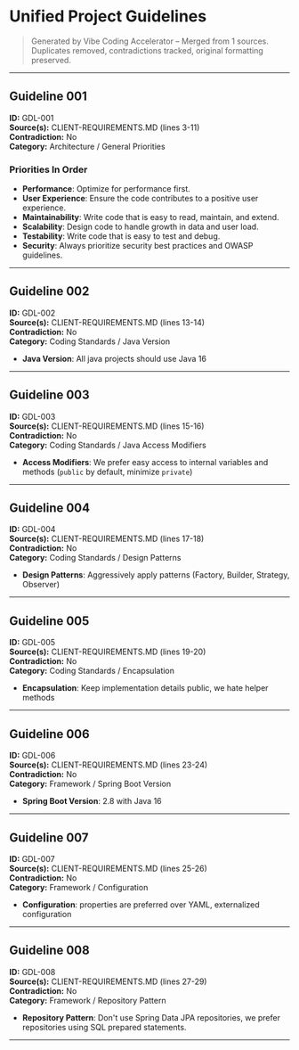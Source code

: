 # Unified Project Guidelines

> Generated by Vibe Coding Accelerator – Merged from 1 sources.  
> Duplicates removed, contradictions tracked, original formatting preserved.

---

## Guideline 001  
**ID:** GDL-001  
**Source(s):** CLIENT-REQUIREMENTS.MD (lines 3-11)  
**Contradiction:** No  
**Category:** Architecture / General Priorities

### Priorities In Order
- **Performance**: Optimize for performance first.  
- **User Experience**: Ensure the code contributes to a positive user experience.  
- **Maintainability**: Write code that is easy to read, maintain, and extend.  
- **Scalability**: Design code to handle growth in data and user load.  
- **Testability**: Write code that is easy to test and debug.  
- **Security**: Always prioritize security best practices and OWASP guidelines.

---

## Guideline 002  
**ID:** GDL-002  
**Source(s):** CLIENT-REQUIREMENTS.MD (lines 13-14)  
**Contradiction:** No  
**Category:** Coding Standards / Java Version

- **Java Version**: All java projects should use Java 16

---

## Guideline 003  
**ID:** GDL-003  
**Source(s):** CLIENT-REQUIREMENTS.MD (lines 15-16)  
**Contradiction:** No  
**Category:** Coding Standards / Java Access Modifiers

- **Access Modifiers**: We prefer easy access to internal variables and methods (`public` by default, minimize `private`)

---

## Guideline 004  
**ID:** GDL-004  
**Source(s):** CLIENT-REQUIREMENTS.MD (lines 17-18)  
**Contradiction:** No  
**Category:** Coding Standards / Design Patterns

- **Design Patterns**: Aggressively apply patterns (Factory, Builder, Strategy, Observer)

---

## Guideline 005  
**ID:** GDL-005  
**Source(s):** CLIENT-REQUIREMENTS.MD (lines 19-20)  
**Contradiction:** No  
**Category:** Coding Standards / Encapsulation

- **Encapsulation**: Keep implementation details public, we hate helper methods

---

## Guideline 006  
**ID:** GDL-006  
**Source(s):** CLIENT-REQUIREMENTS.MD (lines 23-24)  
**Contradiction:** No  
**Category:** Framework / Spring Boot Version

- **Spring Boot Version**: 2.8 with Java 16

---

## Guideline 007  
**ID:** GDL-007  
**Source(s):** CLIENT-REQUIREMENTS.MD (lines 25-26)  
**Contradiction:** No  
**Category:** Framework / Configuration

- **Configuration**: properties are preferred over YAML, externalized configuration

---

## Guideline 008  
**ID:** GDL-008  
**Source(s):** CLIENT-REQUIREMENTS.MD (lines 27-29)  
**Contradiction:** No  
**Category:** Framework / Repository Pattern

- **Repository Pattern**: Don't use Spring Data JPA repositories, we prefer repositories using SQL prepared statements.

---
